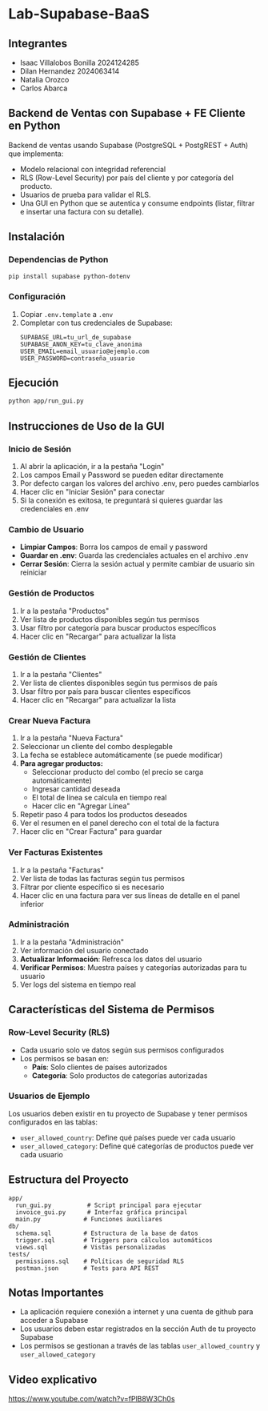 # Lab-Supabase-BaaS

## Integrantes
- Isaac Villalobos Bonilla 2024124285
- Dilan Hernandez 2024063414
- Natalia Orozco
- Carlos Abarca

## Backend de Ventas con Supabase + FE Cliente en Python
Backend de ventas usando Supabase (PostgreSQL + PostgREST + Auth) que implementa:
- Modelo relacional con integridad referencial
- RLS (Row-Level Security) por país del cliente y por categoría del producto.
- Usuarios de prueba para validar el RLS.
- Una GUI en Python que se autentica y consume endpoints (listar, filtrar e insertar una factura con su detalle).

## Instalación

### Dependencias de Python
```bash
pip install supabase python-dotenv
```

### Configuración
1. Copiar `.env.template` a `.env`
2. Completar con tus credenciales de Supabase:
   ```
   SUPABASE_URL=tu_url_de_supabase
   SUPABASE_ANON_KEY=tu_clave_anonima
   USER_EMAIL=email_usuario@ejemplo.com
   USER_PASSWORD=contraseña_usuario
   ```

## Ejecución
```bash
python app/run_gui.py
```

## Instrucciones de Uso de la GUI

### Inicio de Sesión
1. Al abrir la aplicación, ir a la pestaña "Login"
2. Los campos Email y Password se pueden editar directamente
3. Por defecto cargan los valores del archivo .env, pero puedes cambiarlos
4. Hacer clic en "Iniciar Sesión" para conectar
5. Si la conexión es exitosa, te preguntará si quieres guardar las credenciales en .env

### Cambio de Usuario
- **Limpiar Campos**: Borra los campos de email y password
- **Guardar en .env**: Guarda las credenciales actuales en el archivo .env
- **Cerrar Sesión**: Cierra la sesión actual y permite cambiar de usuario sin reiniciar

### Gestión de Productos
1. Ir a la pestaña "Productos"
2. Ver lista de productos disponibles según tus permisos
3. Usar filtro por categoría para buscar productos específicos
4. Hacer clic en "Recargar" para actualizar la lista

### Gestión de Clientes
1. Ir a la pestaña "Clientes"
2. Ver lista de clientes disponibles según tus permisos de país
3. Usar filtro por país para buscar clientes específicos
4. Hacer clic en "Recargar" para actualizar la lista

### Crear Nueva Factura
1. Ir a la pestaña "Nueva Factura"
2. Seleccionar un cliente del combo desplegable
3. La fecha se establece automáticamente (se puede modificar)
4. **Para agregar productos:**
   - Seleccionar producto del combo (el precio se carga automáticamente)
   - Ingresar cantidad deseada
   - El total de línea se calcula en tiempo real
   - Hacer clic en "Agregar Línea"
5. Repetir paso 4 para todos los productos deseados
6. Ver el resumen en el panel derecho con el total de la factura
7. Hacer clic en "Crear Factura" para guardar

### Ver Facturas Existentes
1. Ir a la pestaña "Facturas"
2. Ver lista de todas las facturas según tus permisos
3. Filtrar por cliente específico si es necesario
4. Hacer clic en una factura para ver sus líneas de detalle en el panel inferior

### Administración
1. Ir a la pestaña "Administración"
2. Ver información del usuario conectado
3. **Actualizar Información**: Refresca los datos del usuario
4. **Verificar Permisos**: Muestra países y categorías autorizadas para tu usuario
5. Ver logs del sistema en tiempo real

## Características del Sistema de Permisos

### Row-Level Security (RLS)
- Cada usuario solo ve datos según sus permisos configurados
- Los permisos se basan en:
  - **País**: Solo clientes de países autorizados
  - **Categoría**: Solo productos de categorías autorizadas

### Usuarios de Ejemplo
Los usuarios deben existir en tu proyecto de Supabase y tener permisos configurados en las tablas:
- `user_allowed_country`: Define qué países puede ver cada usuario
- `user_allowed_category`: Define qué categorías de productos puede ver cada usuario

## Estructura del Proyecto
```
app/
  run_gui.py          # Script principal para ejecutar
  invoice_gui.py      # Interfaz gráfica principal
  main.py            # Funciones auxiliares
db/
  schema.sql         # Estructura de la base de datos
  trigger.sql        # Triggers para cálculos automáticos
  views.sql          # Vistas personalizadas
tests/
  permissions.sql    # Políticas de seguridad RLS
  postman.json       # Tests para API REST
```

## Notas Importantes
- La aplicación requiere conexión a internet y una cuenta de github para acceder a Supabase
- Los usuarios deben estar registrados en la sección Auth de tu proyecto Supabase
- Los permisos se gestionan a través de las tablas `user_allowed_country` y `user_allowed_category`

## Video explicativo
https://www.youtube.com/watch?v=fPlB8W3Ch0s
